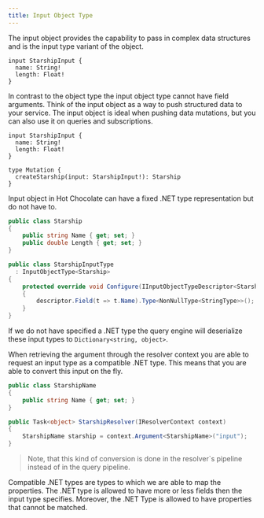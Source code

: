 ```yaml
---
title: Input Object Type
---
```


The input object provides the capability to pass in complex data structures and is the input type variant of the object.

```sdl
input StarshipInput {
  name: String!
  length: Float!
}
```

In contrast to the object type the input object type cannot have field arguments. Think of the input object as a way to push structured data to your service. The input object is ideal when pushing data mutations, but you can also use it on queries and subscriptions.

```sdl
input StarshipInput {
  name: String!
  length: Float!
}

type Mutation {
  createStarship(input: StarshipInput!): Starship
}
```

Input object in Hot Chocolate can have a fixed .NET type representation but do not have to.

```csharp
public class Starship
{
    public string Name { get; set; }
    public double Length { get; set; }
}

public class StarshipInputType
  : InputObjectType<Starship>
{
    protected override void Configure(IInputObjectTypeDescriptor<Starship> descriptor)
    {
        descriptor.Field(t => t.Name).Type<NonNullType<StringType>>();
    }
}
```

If we do not have specified a .NET type the query engine will deserialize these input types to `Dictionary<string, object>`.

When retrieving the argument through the resolver context you are able to request an input type as a compatible .NET type. This means that you are able to convert this input on the fly.

```csharp
public class StarshipName
{
    public string Name { get; set; }
}

public Task<object> StarshipResolver(IResolverContext context)
{
    StarshipName starship = context.Argument<StarshipName>("input");
}
```

> Note, that this kind of conversion is done in the resolver`s pipeline instead of in the query pipeline.

Compatible .NET types are types to which we are able to map the properties. The .NET type is allowed to have more or less fields then the input type specifies. Moreover, the .NET Type is allowed to have properties that cannot be matched.
